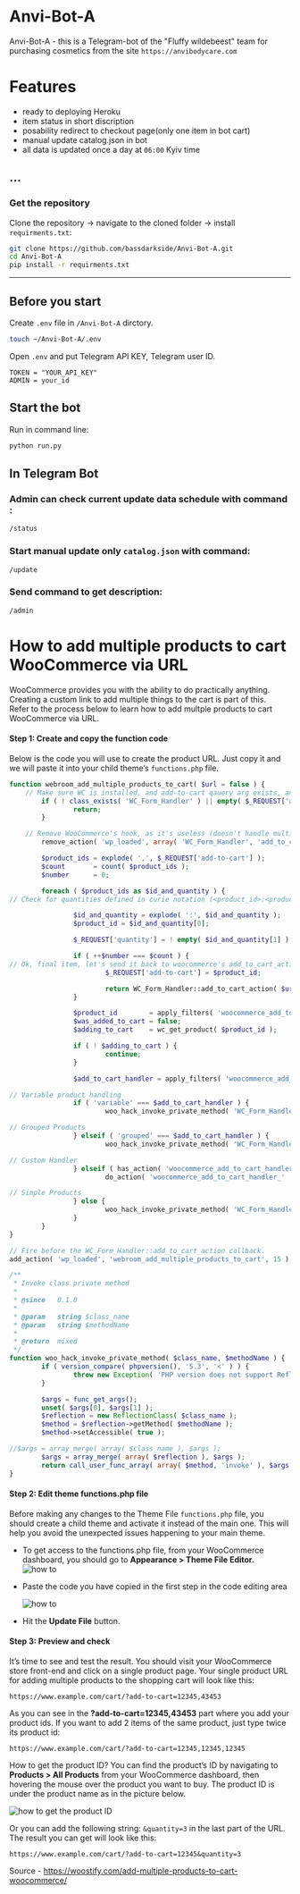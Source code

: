 # Anvi-Bot-A

Anvi-Bot-A - this is a Telegram-bot of the "Fluffy wildebeest" team for purchasing cosmetics from the site `https://anvibodycare.com`

# Features
- ready to deploying Heroku
- item status in short discription  
- posability redirect to checkout page(only one item in bot cart)
- manual update catalog.json in bot
- all data is updated once a day at `06:00` Kyiv time

<!---- logging to https://papertrail.com - variations items for "Hair" category --->
...
---
### Get the repository
Clone the repository -> navigate to the cloned folder -> install `requirments.txt`:
```sh
git clone https://github.com/bassdarkside/Anvi-Bot-A.git
cd Anvi-Bot-A
pip install -r requirments.txt
```
---
## Before you start  
Create `.env` file in `/Anvi-Bot-A` dirctory.  
```sh
touch ~/Anvi-Bot-A/.env
```
Open `.env` and put Telegram API KEY, Telegram user ID.  
```
TOKEN = "YOUR_API_KEY"
ADMIN = your_id
```
<!--- 

>**Listen Chat** _<https://t.me/+loCzklVYXz5hOTJi>_.
![how to](img/how-to-env.png?raw=true "Title") -->


## Start the bot
Run in command line:
```sh
python run.py
```

## In Telegram Bot

### Admin can check current update data schedule with command  :
    /status  

### Start manual update only `catalog.json` with command:
    /update
### Send command to get description:
    /admin

# How to add multiple products to cart WooCommerce via URL

WooCommerce provides you with the ability to do practically anything. Creating a custom link to add multiple things to the cart is part of this.  
Refer to the process below to learn how to add multple products to cart WooCommerce via URL.

#### Step 1: Create and copy the function code

Below is the code you will use to create the product URL. Just copy it and we will paste it into your child theme’s `functions.php` file.
```php
function webroom_add_multiple_products_to_cart( $url = false ) {
    // Make sure WC is installed, and add-to-cart qauery arg exists, and contains at least one comma.
        if ( ! class_exists( 'WC_Form_Handler' ) || empty( $_REQUEST['add-to-cart'] ) || false === strpos( $_REQUEST['add-to-cart'], ',' ) ) {
                return;
        }

    // Remove WooCommerce's hook, as it's useless (doesn't handle multiple products).
        remove_action( 'wp_loaded', array( 'WC_Form_Handler', 'add_to_cart_action' ), 20 );

        $product_ids = explode( ',', $_REQUEST['add-to-cart'] );
        $count       = count( $product_ids );
        $number      = 0;

        foreach ( $product_ids as $id_and_quantity ) {
// Check for quantities defined in curie notation (<product_id>:<product_quantity>)

                $id_and_quantity = explode( ':', $id_and_quantity );
                $product_id = $id_and_quantity[0];

                $_REQUEST['quantity'] = ! empty( $id_and_quantity[1] ) ? absint( $id_and_quantity[1] ) : 1;

                if ( ++$number === $count ) {
// Ok, final item, let's send it back to woocommerce's add_to_cart_action method for handling.
                        $_REQUEST['add-to-cart'] = $product_id;

                        return WC_Form_Handler::add_to_cart_action( $url );
                }

                $product_id        = apply_filters( 'woocommerce_add_to_cart_product_id', absint( $product_id ) );
                $was_added_to_cart = false;
                $adding_to_cart    = wc_get_product( $product_id );

                if ( ! $adding_to_cart ) {
                        continue;
                }

                $add_to_cart_handler = apply_filters( 'woocommerce_add_to_cart_handler', $adding_to_cart->get_type(), $adding_to_cart );

// Variable product handling
                if ( 'variable' === $add_to_cart_handler ) {
                        woo_hack_invoke_private_method( 'WC_Form_Handler', 'add_to_cart_handler_variable', $product_id );

// Grouped Products
                } elseif ( 'grouped' === $add_to_cart_handler ) {
                        woo_hack_invoke_private_method( 'WC_Form_Handler', 'add_to_cart_handler_grouped', $product_id );

// Custom Handler
                } elseif ( has_action( 'woocommerce_add_to_cart_handler_' . $add_to_cart_handler ) ){
                        do_action( 'woocommerce_add_to_cart_handler_' . $add_to_cart_handler, $url );

// Simple Products
                } else {
                        woo_hack_invoke_private_method( 'WC_Form_Handler', 'add_to_cart_handler_simple', $product_id );
                }
        }
}

// Fire before the WC_Form_Handler::add_to_cart_action callback.
add_action( 'wp_loaded', 'webroom_add_multiple_products_to_cart', 15 );

/**
 * Invoke class private method
 *
 * @since   0.1.0
 *
 * @param   string $class_name
 * @param   string $methodName
 *
 * @return  mixed
 */
function woo_hack_invoke_private_method( $class_name, $methodName ) {
        if ( version_compare( phpversion(), '5.3', '<' ) ) {
                throw new Exception( 'PHP version does not support ReflectionClass::setAccessible()', __LINE__ );
        }

        $args = func_get_args();
        unset( $args[0], $args[1] );
        $reflection = new ReflectionClass( $class_name );
        $method = $reflection->getMethod( $methodName );
        $method->setAccessible( true );

//$args = array_merge( array( $class_name ), $args );
        $args = array_merge( array( $reflection ), $args );
        return call_user_func_array( array( $method, 'invoke' ), $args );
}
```

#### Step 2: Edit theme functions.php file

Before making any changes to the Theme File `functions.php` file, you should create a child theme and activate it instead of the main one. This will help you avoid the unexpected issues happening to your main theme.

*   To get access to the functions.php file, from your WooCommerce dashboard, you should go to **Appearance > Theme File Editor.**  
![how to](img/19.png?raw=true "Title")

*   Paste the code you have copied in the first step in the code editing area   

    ![how to](img/20.png?raw=true "Title")

*   Hit the **Update File** button.

#### Step 3: Preview and check

It’s time to see and test the result. You should visit your WooCommerce store front-end and click on a single product page. Your single product URL for adding multiple products to the shopping cart will look like this:

    https://www.example.com/cart/?add-to-cart=12345,43453

As you can see in the **?add-to-cart=12345,43453** part where you add your product ids. If you want to add 2 items of the same product, just type twice its product id:

    https://www.example.com/cart/?add-to-cart=12345,12345,12345

How to get the product ID? You can find the product’s ID by navigating to **Products > All Products** from your WooCommerce dashboard, then hovering the mouse over the product you want to buy. The product ID is under the product name as in the picture below.

![how to get the product ID](img/21.png?raw=true "Title")

Or you can add the following string: `&quantity=3` in the last part of the URL. The result you can get will look like this:

    https://www.example.com/cart/?add-to-cart=12345&quantity=3
Source - https://woostify.com/add-multiple-products-to-cart-woocommerce/
